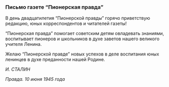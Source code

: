 ### Письмо газете “Пионерская правда”

В день двадцатилетия “Пионерской правды” горячо приветствую редакцию, юных корреспондентов и читателей газеты!

“Пионерская правда” помогает советским детям овладевать знаниями, воспитывает пионеров и школьников в духе заветов нашего великого учителя Ленина.

Желаю “Пионерской правде” новых успехов в деле воспитания юных ленинцев в духе преданности нашей Родине.

_И. СТАЛИН_

_Правда. 10 июня 1945 года_